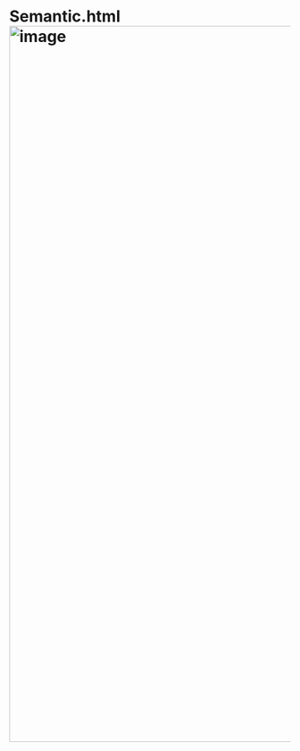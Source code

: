 # Semantic.html<img width="1280" alt="image" src="https://github.com/prashantinagdeve/Semantic.html/assets/143287039/bd47bf7f-6662-4381-926b-f4c22ab9b6c5">

